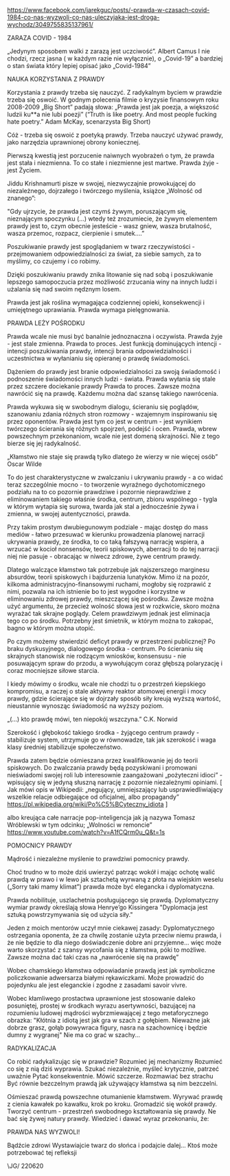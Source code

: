 https://www.facebook.com/jarekguc/posts/-prawda-w-czasach-covid-1984-co-nas-wyzwoli-co-nas-uleczyjaka-jest-droga-wychodz/3049755835137961/

 ZARAZA COVID - 1984

„Jedynym sposobem walki z zarazą jest uczciwość”. Albert Camus
I nie chodzi, rzecz jasna ( w każdym razie nie wyłącznie), o „Covid-19” a bardziej o stan świata który lepiej opisać jako „Covid-1984”

NAUKA KORZYSTANIA Z PRAWDY

Korzystania z prawdy trzeba się nauczyć.
Z radykalnym byciem w prawdzie trzeba się oswoić.
W godnym polecenia filmie o kryzysie finansowym roku 2008-2009 „Big Short” padają słowa:
„Prawda jest jak poezja, a większość ludzii ku**a nie lubi poezji”
(“Truth is like poetry. And most people fucking hate poetry.” Adam McKay, scenarzysta Big Short)

Cóż - trzeba się oswoić z poetyką prawdy.
Trzeba nauczyć używać prawdy, jako narzędzia uprawnionej obrony koniecznej.

Pierwszą kwestią jest porzucenie naiwnych wyobrażeń o tym, że prawda jest stała i niezmienna. To co stałe i niezmienne jest martwe. Prawda żyje - jest Życiem.

Jiddu Krishnamurti pisze w swojej, niezwyczajnie prowokującej do niezależnego, dojrzałego i twórczego myślenia, książce „Wolność od znanego”:

"Gdy ujrzycie, że prawda jest czymś żywym, poruszającym się, nieznającym spoczynku (…) wtedy też zrozumiecie, że żywym elementem prawdy jest to, czym obecnie jesteście - wasz gniew, wasza brutalność, wasza przemoc, rozpacz, cierpienie i smutek….”

Poszukiwanie prawdy jest spoglądaniem w twarz rzeczywistości - przejmowaniem odpowiedzialności za świat, za siebie samych, za to myślimy, co czujemy i co robimy.

Dzięki poszukiwaniu prawdy znika litowanie się nad sobą i poszukiwanie lepszego samopoczucia przez możliwość zrzucania winy na innych ludzi i użalania się nad swoim nędznym losem.

Prawda jest jak roślina wymagająca codziennej opieki, konsekwencji i umiejętnego uprawiania. Prawda wymaga pielęgnowania.

PRAWDA LEŻY POŚRODKU

Prawda wcale nie musi być banalnie jednoznaczna i oczywista. Prawda żyje - jest stale zmienna. Prawda to proces. Jest funkcją dominujących intencji - intencji poszukiwania prawdy, intencji brania odpowiedzialności i uczestnictwa w wyłanianiu się opieranej o prawdę świadomości.

Dążeniem do prawdy jest branie odpowiedzialności za swoją świadomość i podnoszenie świadomości innych ludzi - świata.
Prawda wyłania się stale przez szczere dociekanie prawdy
Prawda to proces. Zawsze można nawrócić się na prawdę.
Każdemu można dać szansę takiego nawrócenia.

Prawda wykuwa się w swobodnym dialogu, ścieraniu się poglądów, szanowaniu zdania różnych stron rozmowy - wzajemnym inspirowaniu się przez oponentów. Prawda jest tym co jest w centrum - jest wynikiem twórczego ścierania się różnych spojrzeń, podejść i ocen. Prawda, wbrew powszechnym przekonaniom, wcale nie jest domeną skrajności. Nie z tego bierze się jej radykalność.

„Kłamstwo nie staje się prawdą tylko dlatego że wierzy w nie więcej osób”
Oscar Wilde

To do jest charakterystyczne w zwalczaniu i ukrywaniu prawdy - a co widać teraz szczególnie mocno - to tworzenie wyraźnego dychotomicznego podziału na to co pozornie prawdziwe i pozornie nieprawdziwe z eliminowaniem takiego właśnie środka, centrum, zbioru wspólnego - tygla w którym wytapia się surowa, twarda jak stal a jednocześnie żywa i zmienna, w swojej autentyczności, prawda.

Przy takim prostym dwubiegunowym podziale - mając dostęp do mass mediów - łatwo przesuwać w kierunku prowadzenia planowej narracji ukrywania prawdy, ze środka, to co taką fałszywą narrację wspiera, a wrzucać w kocioł nonsensów, teorii spiskowych, aberracji to do tej narracji niej nie pasuje - obracając w niwecz zdrowe, żywe centrum prawdy.

Dlatego walczące kłamstwo tak potrzebuje jak najszerszego marginesu absurdów, teorii spiskowych i bajdurzenia lunatyków. Mimo iż na pozór, kilkoma administracyjno-finansowymi ruchami, mogłoby się rozprawić z nimi, pozwala na ich istnienie bo to jest wygodne i korzystne w eliminowaniu zdrowej prawdy, mieszczącej się pośrodku. Zawsze można użyć argumentu, że przecież wolność słowa jest w rozkwicie, skoro można wyrażać tak skrajne poglądy. Celem prawdziwym jednak jest eliminacja tego co po środku. Potrzebny jest śmietnik, w którym można to zakopać, bagno w którym można utopić.

Po czym możemy stwierdzić deficyt prawdy w przestrzeni publicznej? Po braku dyskusyjnego, dialogowego środka - centrum. Po ścieraniu się skrajnych stanowisk nie rodzącym wniosków, konsensusu - nie posuwającym spraw do przodu, a wywołującym coraz głębszą polaryzację i coraz mocniejsze siłowe starcia.

I kiedy mówimy o środku, wcale nie chodzi tu o przestrzeń kiepskiego kompromisu, a raczej o stale aktywny reaktor atomowej energii i mocy prawdy, gdzie ścierające się w dojrzały sposób siły kreują wyższą wartość, nieustannie wynosząc świadomość na wyższy poziom.

„(…) kto prawdę mówi, ten niepokój wszczyna.” C.K. Norwid

Szerokość i głębokość takiego środka - żyjącego centrum prawdy - stabilizuje system, utrzymuje go w równowadze, tak jak szerokość i waga klasy średniej stabilizuje społeczeństwo.

Prawda zatem będzie ośmieszana przez kwalifikowanie jej do teorii spiskowych. Do zwalczania prawdy będą pozyskiwani i promowani nieświadomi swojej roli lub interesownie zaangażowani „pożyteczni idioci” - wpisujący się w jedyną słuszną narrację z pozornie niezależnymi opiniami.
[ Jak mówi opis w Wikipedii: „negujący, umniejszający lub usprawiedliwiający wszelkie relacje odbiegające od oficjalnej,
albo propagandy” https://pl.wikipedia.org/wiki/Po%C5%BCyteczny_idiota ]

albo kreująca całe narracje pop-inteligencja jak ją nazywa Tomasz Wróblewski w tym odcinku; „Wolności w remoncie” https://www.youtube.com/watch?v=A1fCQrm0u_Q&t=1s

POMOCNICY PRAWDY

Mądrość i niezależne myślenie to prawdziwi pomocnicy prawdy.

Choć trudno w to może dziś uwierzyć patrząc wokół i mając ochotę walić prawdą w prawo i w lewo jak sztachetą wyrwaną z płota na wiejskim weselu („Sorry taki mamy klimat”) prawda może być elegancka i dyplomatyczna.

Prawda nobilituje, uszlachetnia posługującego się prawdą.
Dyplomatyczny wymiar prawdy określają słowa Henrye’go Kissingera "Dyplomacja jest sztuką powstrzymywania się od użycia siły."

Jeden z moich mentorów uczył mnie ciekawej zasady: Dyplomatycznego ostrzegania oponenta, że za chwilę zostanie użyta przeciw niemu prawda, i że nie będzie to dla niego doświadczenie dobre ani przyjemne... więc może warto skorzystać z szansy wycofania się z kłamstwa, póki to możliwe. Zawsze można dać taki czas na „nawrócenie się na prawdę”

Wobec chamskiego kłamstwa odpowiadanie prawdą jest jak symboliczne policzkowanie adwersarza białymi rękawiczkami.
Może prowadzić do pojedynku ale jest eleganckie i zgodne z zasadami savoir vivre.

Wobec kłamliwego prostactwa uprawnione jest stosowanie daleko posuniętej, prostej w środkach wyrazu asertywności, bazującej na rozumieniu ludowej mądrości wybrzmiewającej z tego metaforycznego obrazka:
"Kłótnia z idiotą jest jak gra w szach z gołębiem. Nieważne jak dobrze grasz, gołąb powywraca figury, nasra na szachownicę i będzie dumny z wygranej" Nie ma co grać w szachy...

RADYKALIZACJA

Co robić radykalizując się w prawdzie?
Rozumieć jej mechanizmy
Rozumieć co się z nią dziś wyprawia.
Szukać niezależnie, myśleć krytycznie, patrzeć uważnie
Pytać konsekwentnie. Mówić szczerze. Rozmawiać bez strachu
Być równie bezczelnym prawdą
jak używający kłamstwa są nim bezczelni.

Ośmieszać prawdą powszechne otumanienie kłamstwem.
Wyrywać prawdę z cienia kawałek po kawałku, krok po kroku.
Gromadzić się wokół prawdy.
Tworzyć centrum - przestrzeń swobodnego kształtowania się prawdy.
Ne bać się żywej natury prawdy.
Wiedzieć i dawać wyraz przekonaniu, że:

PRAWDA NAS WYZWOLI!

Bądźcie zdrowi
Wystawiajcie twarz do słońca
i podajcie dalej...
Ktoś może potrzebować tej refleksji

\JG/ 220620
